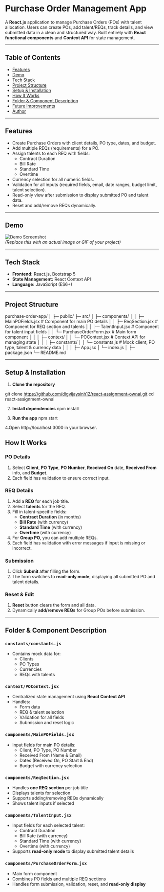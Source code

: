 # Purchase Order Management App

A **React.js** application to manage Purchase Orders (POs) with talent allocation. Users can create POs, add talent/REQs, track details, and view submitted data in a clean and structured way. Built entirely with **React functional components** and **Context API** for state management.

---

## Table of Contents

- [Features](#features)  
- [Demo](#demo)  
- [Tech Stack](#tech-stack)  
- [Project Structure](#project-structure)  
- [Setup & Installation](#setup--installation)  
- [How It Works](#how-it-works)  
- [Folder & Component Description](#folder--component-description)  
- [Future Improvements](#future-improvements)  
- [Author](#author)

---

## Features

- Create Purchase Orders with client details, PO type, dates, and budget.  
- Add multiple REQs (requirements) for a PO.  
- Assign talents to each REQ with fields:  
  - Contract Duration  
  - Bill Rate  
  - Standard Time  
  - Overtime  
- Currency selection for all numeric fields.  
- Validation for all inputs (required fields, email, date ranges, budget limit, talent selection).  
- Read-only view after submission to display submitted PO and talent data.  
- Reset and add/remove REQs dynamically.  

---

## Demo

![Demo Screenshot](link-to-screenshot-or-gif)  
*(Replace this with an actual image or GIF of your project)*

---

## Tech Stack

- **Frontend:** React.js, Bootstrap 5  
- **State Management:** React Context API  
- **Language:** JavaScript (ES6+)

---

## Project Structure

purchase-order-app/
│
├─ public/
├─ src/
│ ├─ components/
│ │ ├─ MainPOFields.jsx # Component for main PO details
│ │ ├─ ReqSection.jsx # Component for REQ section and talents
│ │ ├─ TalentInput.jsx # Component for talent input fields
│ │ └─ PurchaseOrderForm.jsx # Main form component
│ │
│ ├─ context/
│ │ └─ POContext.jsx # Context API for managing state
│ │
│ ├─ constants/
│ │ └─ constants.js # Mock client, PO type, talent & currency data
│ │
│ ├─ App.jsx
│ └─ index.js
│
├─ package.json
└─ README.md


---

## Setup & Installation

1. **Clone the repository**


git clone https://github.com/digvijaysinh12/react-assignment-ownai.git
cd react-assignment-ownai

2. **Install dependencies**
npm install

3. **Run the app**
npm start

4.Open http://localhost:3000 in your browser.

## How It Works

### PO Details
1. Select **Client**, **PO Type**, **PO Number**, **Received On** date, **Received From** info, and **Budget**.
2. Each field has validation to ensure correct input.

### REQ Details
1. Add a **REQ** for each job title.
2. Select **talents** for the REQ.
3. Fill in talent-specific fields:
   - **Contract Duration** (in months)
   - **Bill Rate** (with currency)
   - **Standard Time** (with currency)
   - **Overtime** (with currency)
4. For **Group PO**, you can add multiple REQs.  
5. Each field has validation with error messages if input is missing or incorrect.

### Submission
1. Click **Submit** after filling the form.
2. The form switches to **read-only mode**, displaying all submitted PO and talent details.

### Reset & Edit
1. **Reset** button clears the form and all data.
2. Dynamically **add/remove REQs** for Group POs before submission.

---

## Folder & Component Description

### `constants/constants.js`
- Contains mock data for:
  - Clients
  - PO Types
  - Currencies
  - REQs with talents

### `context/POContext.jsx`
- Centralized state management using **React Context API**
- Handles:
  - Form data
  - REQ & talent selection
  - Validation for all fields
  - Submission and reset logic

### `components/MainPOFields.jsx`
- Input fields for main PO details:
  - Client, PO Type, PO Number
  - Received From (Name & Email)
  - Dates (Received On, PO Start & End)
  - Budget with currency selection

### `components/ReqSection.jsx`
- Handles **one REQ section** per job title
- Displays talents for selection
- Supports adding/removing REQs dynamically
- Shows talent inputs if selected

### `components/TalentInput.jsx`
- Input fields for each selected talent:
  - Contract Duration
  - Bill Rate (with currency)
  - Standard Time (with currency)
  - Overtime (with currency)
- Supports **read-only mode** to display submitted talent details

### `components/PurchaseOrderForm.jsx`
- Main form component
- Combines PO fields and multiple REQ sections
- Handles form submission, validation, reset, and **read-only display**
